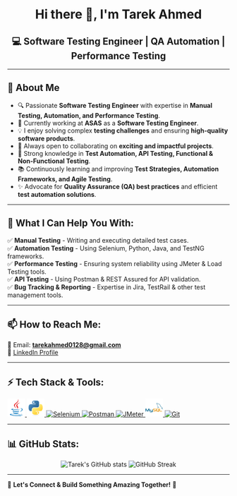 <h1 align="center"> Hi there 👋, I'm Tarek Ahmed</h1>

<h2 align="center">💻 Software Testing Engineer | QA Automation | Performance Testing</h2>

---

## 🚀 About Me

- 🔍 Passionate **Software Testing Engineer** with expertise in **Manual Testing, Automation, and Performance Testing**.  
- 🏢 Currently working at **ASAS** as a **Software Testing Engineer**.  
- 💡 I enjoy solving complex **testing challenges** and ensuring **high-quality software products**.  
- 🤝 Always open to collaborating on **exciting and impactful projects**.  
- 🎯 Strong knowledge in **Test Automation, API Testing, Functional & Non-Functional Testing**.  
- 📚 Continuously learning and improving **Test Strategies, Automation Frameworks, and Agile Testing**.  
- ✨ Advocate for **Quality Assurance (QA) best practices** and efficient **test automation solutions**.  

---

## 💬 What I Can Help You With:
✅ **Manual Testing** - Writing and executing detailed test cases.  
✅ **Automation Testing** - Using Selenium, Python, Java, and TestNG frameworks.  
✅ **Performance Testing** - Ensuring system reliability using JMeter & Load Testing tools.  
✅ **API Testing** - Using Postman & REST Assured for API validation.  
✅ **Bug Tracking & Reporting** - Expertise in Jira, TestRail & other test management tools.  

---

## 📫 How to Reach Me:
📧 Email: **tarekahmed0128@gmail.com**  
💼 [LinkedIn Profile](https://www.linkedin.com/in/tarek-el-shafei-647698205/)  

---

## ⚡ Tech Stack & Tools:
<p align="left">
  <a href="https://www.java.com" target="_blank"> <img src="https://raw.githubusercontent.com/devicons/devicon/master/icons/java/java-original.svg" alt="Java" width="40" height="40"/> </a>
  <a href="https://www.python.org" target="_blank"> <img src="https://raw.githubusercontent.com/devicons/devicon/master/icons/python/python-original.svg" alt="Python" width="40" height="40"/> </a>
  <a href="https://www.selenium.dev" target="_blank"> <img src="https://upload.wikimedia.org/wikipedia/commons/d/d5/Selenium_Logo.png" alt="Selenium" width="40" height="40"/> </a>
  <a href="https://www.postman.com/" target="_blank"> <img src="https://www.vectorlogo.zone/logos/getpostman/getpostman-icon.svg" alt="Postman" width="40" height="40"/> </a>
  <a href="https://jmeter.apache.org/" target="_blank"> <img src="https://jmeter.apache.org/images/logo.svg" alt="JMeter" width="40" height="40"/> </a>
  <a href="https://www.mysql.com/" target="_blank"> <img src="https://raw.githubusercontent.com/devicons/devicon/master/icons/mysql/mysql-original-wordmark.svg" alt="MySQL" width="40" height="40"/> </a>
  <a href="https://git-scm.com/" target="_blank"> <img src="https://www.vectorlogo.zone/logos/git-scm/git-scm-icon.svg" alt="Git" width="40" height="40"/> </a>
</p>

---

## 📊 GitHub Stats:
<p align="center">
  <img src="https://github-readme-stats.vercel.app/api?username=Tarek1482000&show_icons=true&theme=dark" alt="Tarek's GitHub stats" width="48%"/>
  <img src="https://github-readme-streak-stats.herokuapp.com/?user=Tarek1482000&theme=dark" alt="GitHub Streak" width="48%"/>
</p>

---

🎯 **Let's Connect & Build Something Amazing Together!** 🚀  
